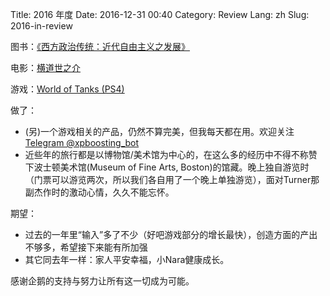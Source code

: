 Title: 2016 年度
Date: 2016-12-31 00:40
Category: Review
Lang: zh
Slug: 2016-in-review

图书：[《西方政治传统：近代自由主义之发展》](http://book.douban.com/subject/26712445/)

电影：[横道世之介](http://movie.douban.com/subject/10484041/)

游戏：[World of Tanks (PS4)](http://www.douban.com/game/10735033/)


做了：

 * (另)一个游戏相关的产品，仍然不算完美，但我每天都在用。欢迎关注[Telegram @xpboosting_bot](https://telegram.me/xpboosting_bot)
 * 近些年的旅行都是以博物馆/美术馆为中心的，在这么多的经历中不得不称赞下波士顿美术馆(Museum of Fine Arts, Boston)的馆藏。晚上独自游览时（门票可以游览两次，所以我们各自用了一个晚上单独游览），面对Turner那副杰作时的激动心情，久久不能忘怀。


期望：

 * 过去的一年里“输入”多了不少（好吧游戏部分的增长最快），创造方面的产出不够多，希望接下来能有所加强
 * 其它同去年一样：家人平安幸福，小Nara健康成长。


感谢企鹅的支持与努力让所有这一切成为可能。

